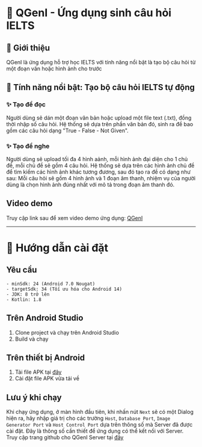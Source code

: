 # 🌟 QGenI - Ứng dụng sinh câu hỏi IELTS
## 📝 Giới thiệu
QGenI là ứng dụng hỗ trợ học IELTS với tính năng nổi bật là tạo bộ câu hỏi từ một đoạn văn hoặc hình ảnh cho trước

## 🎯 Tính năng nổi bật: Tạo bộ câu hỏi IELTS tự động
### ✨ Tạo đề đọc
Người dùng sẽ dán một đoạn văn bản hoặc upload một file text (.txt), đồng thời nhập số câu hỏi. 
Hệ thống sẽ dựa trên phần văn bản đó, sinh ra đề bao gồm các câu hỏi dạng "True - False - Not Given". 

### ✨ Tạo đề nghe
Người dùng sẽ upload tối đa 4 hình aảnh, mỗi hình ảnh đại diện cho 1 chủ đề, mỗi chủ đề sẽ gồm 4 câu hỏi.
Hệ thống sẽ dựa trên các hình ảnh chủ đề để tìm kiếm các hình ảnh khác tương đương, sau đó tạo ra đề có dạng như sau:
Mỗi câu hỏi sẽ gồm 4 hình ảnh và 1 đoạn âm thanh, nhiệm vụ của người dùng là chọn hình ảnh đúng nhất với mô tả 
trong đoạn âm thanh đó.

## Video demo

Truy cập link sau để xem video demo ứng dụng: [QGenI](https://www.youtube.com/watch?v=fwUJMB63fGw)


---

# 🚀 Hướng dẫn cài đặt
## Yêu cầu
    - minSdk: 24 (Android 7.0 Nougat)
    - targetSdk: 34 (Tối ưu hóa cho Android 14)
    - JDK: 8 trở lên
    - Kotlin: 1.8 
## Trên Android Studio

1. Clone project và chạy trên Android Studio
2. Build và chạy 
                   
##  Trên thiết bị Android
1. Tải file APK tại [đây](https://github.com/LuongManhLinh/QGenI/releases/tag/QGenI)
2. Cài đặt file APK vừa tải về

## Lưu ý khi chạy
Khi chạy ứng dụng, ở màn hình đầu tiên, khi nhấn nút `Next` sẽ có một Dialog hiện ra, hãy nhập giá trị 
cho các trường `Host`, `Database Port`, `Image Generator Port` và `Host Control Port` dựa trên thông số mà 
Server đã được cài đặt. Đây là thông số cần thiết để ứng dụng có thể kết nối với Server.
Truy cập trang github cho QGenI Server tại [đây](https://github.com/LuongManhLinh/QGenI_Server)
